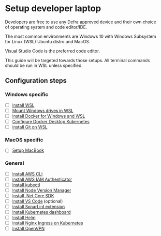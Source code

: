 # Setup developer laptop
Developers are free to use any Defra approved device and their own choice of operating system and code editor/IDE.  

The most common environments are Windows 10 with Windows Subsystem for Linux (WSL) Ubuntu distro and MacOS. 

Visual Studio Code is the preferred code editor.  

This guide will be targeted towards those setups.  All terminal commands should be run in WSL unless specified.  

## Configuration steps

### Windows specific
- [ ] [Install WSL](install-wsl.md)
- [ ] [Mount Windows drives in WSL](mount-windows-drives-in-wsl.md)
- [ ] [Install Docker for Windows and WSL](install-docker-for-windows-and-wsl.md)
- [ ] [Configure Docker Desktop Kubernetes](configure-docker-desktop-kubernetes.md)
- [ ] [Install Git on WSL](install-git-on-wsl.md)

### MacOS specific
- [ ] [Setup MacBook](setup-macbook.md)

### General
- [ ] [Install AWS CLI](install-aws-cli.md)
- [ ] [Install AWS IAM Authenticator](install-aws-iam-authenticator.md)
- [ ] [Install kubectl](install-kubectl.md)
- [ ] [Install Node Version Manager](install-node-version-manager.md)
- [ ] [Install .Net Core SDK](install-dotnet-sdk.md)
- [ ] [Install VS Code](install-vs-code.md) (optional)
- [ ] [Install SonarLint extension](install-sonarlint.md)
- [ ] [Install Kubernetes dashboard](install-kubernetes-dashboard.md)
- [ ] [Install Helm](installing-helm.md)
- [ ] [Install Nginx Ingress on Kubernetes](configure-nginx-ingress-controller.md)
- [ ] [Install OpenVPN](install-openvpn.md)
